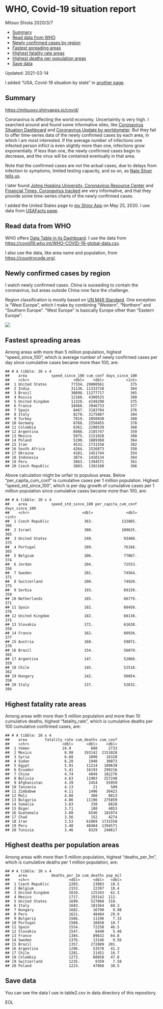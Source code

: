 WHO, Covid-19 situation report
================
Mitsuo Shiota
2020/3/7

-   [Summary](#summary)
-   [Read data from WHO](#read-data-from-who)
-   [Newly confirmed cases by region](#newly-confirmed-cases-by-region)
-   [Fastest spreading areas](#fastest-spreading-areas)
-   [Highest fatality rate areas](#highest-fatality-rate-areas)
-   [Highest deaths per population
    areas](#highest-deaths-per-population-areas)
-   [Save data](#save-data)

Updated: 2021-03-14

I added “USA, Covid-19 situation by state” in [another page](USA.md).

## Summary

<https://mitsuoxv.shinyapps.io/covid/>

Coronavirus is affecting the world economy. Uncertaintiy is very high. I
searched around and found some informative sites, like [Coronavirus
Situation
Dashboard](https://who.maps.arcgis.com/apps/opsdashboard/index.html#/c88e37cfc43b4ed3baf977d77e4a0667)
and [Coronavirus Update by
worldometer](https://www.worldometers.info/coronavirus/). But they fail
to offer time-series data of the newly confirmed cases by each area, in
which I am most interested. If the average number of infections one
infected person inflict is even slightly more than one, infections grow
exponentially. If less than one, the newly confirmed cases begin to
decrease, and the virus will be contained eventually in that area.

Note that the confirmed cases are not the actual cases, due to delays
from infection to symptoms, limited testing capacity, and so on, as
[Nate Silver tells
us](https://fivethirtyeight.com/features/coronavirus-case-counts-are-meaningless/).

I later found [Johns Hopkins University, Coronavirus Resource
Center](https://coronavirus.jhu.edu/) and [Financial Times, Coronavirus
tracked](https://www.ft.com/content/a26fbf7e-48f8-11ea-aeb3-955839e06441)
are very informative, and that they provide some time-series charts of
the newly confirmed cases.

I added the United States page to [my Shiny
App](https://mitsuoxv.shinyapps.io/covid/) on May 25, 2020. I use data
from [USAFacts
page](https://usafacts.org/visualizations/coronavirus-covid-19-spread-map/).

## Read data from WHO

WHO offers [Data Table in its Dashboard](https://covid19.who.int/table).
I use the data from
<https://covid19.who.int/WHO-COVID-19-global-data.csv>.

I also use the data, like area name and population, from
<https://countrycode.org/>.

## Newly confirmed cases by region

I watch newly confirmed cases. China is suceeding to contain the
coronavirus, but areas outside China now face the challenge.

Region classification is mostly based on [UN M49
Standard](https://unstats.un.org/unsd/methodology/m49/). One exception
is “West Europe”, which I make by combining “Western”, “Northern” and
“Southern Europe”. “West Europe” is basically Europe other than “Eastern
Europe”.

![](README_files/figure-gfm/chart-1.png)<!-- -->

## Fastest spreading areas

Among areas with more than 5 million population, highest
“speed\_since\_100”, which is average number of newly confirmed cases
per day since cumulative cases became more than 100, are:

    ## # A tibble: 20 x 4
    ##    area           speed_since_100 cum_conf days_since_100
    ##    <chr>                    <dbl>    <dbl>          <int>
    ##  1 United States           77334. 29000561            375
    ##  2 India                   31136. 11333728            364
    ##  3 Brazil                  30898. 11277717            365
    ##  4 Russia                  12168.  4380525            360
    ##  5 United Kingdom          11328.  4248290            375
    ##  6 France                  10468.  3946733            377
    ##  7 Spain                    8467.  3183704            376
    ##  8 Italy                    8270.  3175807            384
    ##  9 Turkey                   7919.  2850930            360
    ## 10 Germany                  6768.  2558455            378
    ## 11 Colombia                 6362.  2290539            360
    ## 12 Argentina                6088.  2185747            359
    ## 13 Mexico                   5975.  2151028            360
    ## 14 Poland                   5190.  1889360            364
    ## 15 Iran                     4532.  1731558            382
    ## 16 South Africa             4264.  1526873            358
    ## 17 Ukraine                  4101.  1451744            354
    ## 18 Indonesia                3874.  1410134            364
    ## 19 Peru                     3863.  1394571            361
    ## 20 Czech Republic           3803.  1392108            366

Above calculation might be unfair to populous areas. Below
“per\_capita\_cum\_conf” is cumulative cases per 1 million population.
Highest “speed\_std\_since\_100”, which is per day growth of cumulative
cases per 1 million population since cumulative cases became more than
100, are:

    ## # A tibble: 20 x 4
    ##    area           speed_std_since_100 per_capita_cum_conf days_since_100
    ##    <chr>                        <dbl>               <dbl>          <int>
    ##  1 Czech Republic                363.             132885.            366
    ##  2 Israel                        300.             109635.            365
    ##  3 United States                 249.              93480.            375
    ##  4 Portugal                      209.              76166.            365
    ##  5 Belgium                       206.              77067.            374
    ##  6 Jordan                        204.              72553.            356
    ##  7 Sweden                        201.              74564.            371
    ##  8 Switzerland                   200.              74920.            375
    ##  9 Serbia                        193.              69159.            359
    ## 10 Netherlands                   185.              68779.            371
    ## 11 Spain                         182.              68458.            376
    ## 12 United Kingdom                182.              68138.            375
    ## 13 Slovakia                      172.              61638.            359
    ## 14 France                        162.              60936.            377
    ## 15 Austria                       160.              59072.            370
    ## 16 Brazil                        154.              56079.            365
    ## 17 Argentina                     147.              52868.            359
    ## 18 Chile                         145.              52518.            362
    ## 19 Hungary                       142.              50854.            358
    ## 20 Italy                         137.              52632.            384

## Highest fatality rate areas

Among areas with more than 5 million population and more than 10
cumulative deaths, highest “fatality\_rate”, which is cumulative deaths
per 100 cumulative confirmed cases, are:

    ## # A tibble: 20 x 4
    ##    area        fatality_rate cum_deaths cum_conf
    ##    <chr>               <dbl>      <dbl>    <dbl>
    ##  1 Yemen               24.9         680     2733
    ##  2 Mexico               8.98     193142  2151028
    ##  3 Syria                6.68       1090    16328
    ##  4 Sudan                6.28       1940    30873
    ##  5 Egypt                5.91      11214   189639
    ##  6 Ecuador              5.41      16193   299216
    ##  7 China                4.74       4849   102276
    ##  8 Bolivia              4.63      11903   257240
    ##  9 Afghanistan          4.39       2454    55959
    ## 10 Tanzania             4.13         21      509
    ## 11 Zimbabwe             4.11       1496    36423
    ## 12 Mali                 4.08        360     8813
    ## 13 Bulgaria             4.06      11196   275859
    ## 14 Somalia              3.83        338     8820
    ## 15 Niger                3.71        180     4853
    ## 16 Guatemala            3.60       6546   181974
    ## 17 Chad                 3.56        152     4274
    ## 18 Iran                 3.53      61069  1731558
    ## 19 Peru                 3.48      48484  1394571
    ## 20 Tunisia              3.46       8329   240617

## Highest deaths per population areas

Among areas with more than 5 million population, highest
“deaths\_per\_1m”, which is cumulative deaths per 1 million population,
are:

    ## # A tibble: 20 x 4
    ##    area           deaths_per_1m cum_deaths pop_mil
    ##    <chr>                  <dbl>      <dbl>   <dbl>
    ##  1 Czech Republic         2203.      23083   10.5 
    ##  2 Belgium                2153.      22397   10.4 
    ##  3 United Kingdom         2010.     125343   62.3 
    ##  4 Mexico                 1717.     193142  112.  
    ##  5 United States          1699.     527068  310.  
    ##  6 Italy                  1683.     101564   60.3 
    ##  7 Hungary                1682.      16790    9.98
    ##  8 Peru                   1621.      48484   29.9 
    ##  9 Bulgaria               1566.      11196    7.15
    ## 10 Portugal               1560.      16650   10.7 
    ## 11 Spain                  1554.      72258   46.5 
    ## 12 Slovakia               1547.       8440    5.46
    ## 13 France                 1384.      89632   64.8 
    ## 14 Sweden                 1376.      13146    9.56
    ## 15 Brazil                 1357.     272889  201.  
    ## 16 Argentina              1296.      53578   41.3 
    ## 17 Chile                  1281.      21451   16.7 
    ## 18 Colombia               1273.      60858   47.8 
    ## 19 Switzerland            1235.       9359    7.58
    ## 20 Poland                 1223.      47068   38.5

## Save data

You can see the data I use in table2.csv in data directory of this
repository.

EOL
